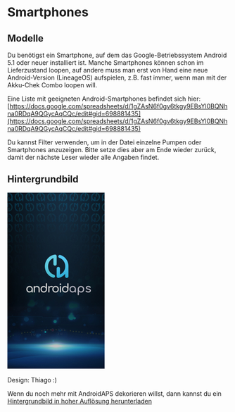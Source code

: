 # Smartphones

## Modelle

Du benötigst ein Smartphone, auf dem das Google-Betriebssystem Android 5.1 oder neuer installiert ist. Manche Smartphones können schon im Lieferzustand loopen, auf andere muss man erst von Hand eine neue Android-Version (LineageOS) aufspielen, z.B. fast immer, wenn man mit der Akku-Chek Combo loopen will.

Eine Liste mit geeigneten Android-Smartphones befindet sich hier: [https://docs.google.com/spreadsheets/d/1gZAsN6f0gv6tkgy9EBsYl0BQNhna0RDqA9QGycAqCQc/edit#gid=698881435](https://docs.google.com/spreadsheets/d/1gZAsN6f0gv6tkgy9EBsYl0BQNhna0RDqA9QGycAqCQc/edit#gid=698881435)

Du kannst Filter verwenden, um in der Datei einzelne Pumpen oder Smartphones anzuzeigen. Bitte setze dies aber am Ende wieder zurück, damit der nächste Leser wieder alle Angaben findet.


## Hintergrundbild

![Smartphone-Hintergrundbild](../../images/bg_phone_thump.jpg) 

Design: Thiago :) 

Wenn du noch mehr mit AndroidAPS dekorieren willst, dann kannst du ein [Hintergrundbild in hoher Auflösung herunterladen](https://raw.githubusercontent.com/openaps/AndroidAPSdocs/master/docs/images/bg_phone.jpg)
